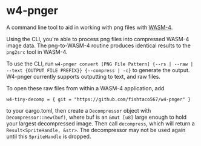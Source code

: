 # w4-pnger

A command line tool to aid in working with png files with [WASM-4](https://github.com/aduros/wasm4).

Using the CLI, you're able to process png files into compressed WASM-4 image data. The png-to-WASM-4 routine produces identical results to the `png2src` tool in WASM-4.

To use the CLI, run `w4-pnger convert [PNG File Pattern] {--rs | --raw | --text {OUTPUT FILE PREFIX}} {--compress | -c}` to generate the output. W4-pnger currently supports outputting to text, and raw files. 

To open these raw files from within a WASM-4 application, add
```
w4-tiny-decomp = { git = "https://github.com/fishtaco567/w4-pnger" }
```
to your cargo.toml, then create a `Decompressor` object with `Decompressor::new(buf)`, where buf is an `&mut [u8]` large enough to hold your largest decompressed image. Then call `decompress`, which will return a `Result<SpriteHandle, &str>`. The decompressor may not be used again until this `SpriteHandle` is dropped.